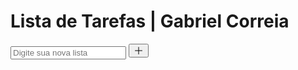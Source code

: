 <!DOCTYPE html>
<html lang="en">
<head>
    <meta charset="UTF-8">
    <meta http-equiv="X-UA-Compatible" content="IE=edge">
    <meta name="viewport" content="width=device-width, initial-scale=1.0">
    <link rel="stylesheet" href="style.css">
    <link rel="stylesheet" href="./assets/fonts/fonts.css">
    <title>Lista de Tarefas | G.C</title>
</head>
<body>
    <h1>Lista de Tarefas | Gabriel Correia</h1>
    <div class="content">
        <div class="content--add-item">
            <input type="text" id="input-new-task" placeholder="Digite sua nova lista">
            <button onclick="newTask()" id="btn-new-task" title="Clique aqui para adicionar uma nova lista">
                <svg xmlns="http://www.w3.org/2000/svg" width="16" height="16" fill="currentColor" class="bi bi-plus-lg" viewBox="0 0 16 16">
                    <path fill-rule="evenodd" d="M8 2a.5.5 0 0 1 .5.5v5h5a.5.5 0 0 1 0 1h-5v5a.5.5 0 0 1-1 0v-5h-5a.5.5 0 0 1 0-1h5v-5A.5.5 0 0 1 8 2Z"/>
                </svg>
            </button>
        </div>
        <div class="content--body">
            <ol id="to-do-list">
            </ol>
        </div>
    </div>
</body>
<script src="script.js"></script>
</html>
